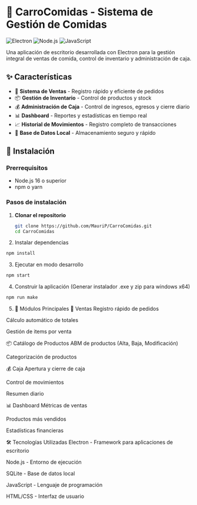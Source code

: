 # 🍕 CarroComidas - Sistema de Gestión de Comidas

![Electron](https://img.shields.io/badge/Electron-2B2E3A?style=for-the-badge&logo=electron&logoColor=9FEAF9)
![Node.js](https://img.shields.io/badge/Node.js-339933?style=for-the-badge&logo=nodedotjs&logoColor=white)
![JavaScript](https://img.shields.io/badge/JavaScript-F7DF1E?style=for-the-badge&logo=javascript&logoColor=black)

Una aplicación de escritorio desarrollada con Electron para la gestión integral de ventas de comida, control de inventario y administración de caja.

## ✨ Características

- 🛒 **Sistema de Ventas** - Registro rápido y eficiente de pedidos
- 📦 **Gestión de Inventario** - Control de productos y stock
- 💰 **Administración de Caja** - Control de ingresos, egresos y cierre diario
- 📊 **Dashboard** - Reportes y estadísticas en tiempo real
- 📈 **Historial de Movimientos** - Registro completo de transacciones
- 💾 **Base de Datos Local** - Almacenamiento seguro y rápido

## 🚀 Instalación

### Prerrequisitos
- Node.js 16 o superior
- npm o yarn

### Pasos de instalación

1. **Clonar el repositorio**
   ```bash
   git clone https://github.com/MauriP/CarroComidas.git
   cd CarroComidas
   
2. Instalar dependencias
```bash
npm install
```
3. Ejecutar en modo desarrollo
 ```bash
npm start
```
4. Construir la aplicación (Generar instalador .exe y zip para windows x64)
 ```bash
npm run make
```
5. 
   🎯 Módulos Principales
🛒 Ventas
Registro rápido de pedidos

Cálculo automático de totales

Gestión de items por venta

📦 Catálogo de Productos
ABM de productos (Alta, Baja, Modificación)

Categorización de productos

💰 Caja
Apertura y cierre de caja

Control de movimientos

Resumen diario

📊 Dashboard
Métricas de ventas

Productos más vendidos

Estadísticas financieras

🛠️ Tecnologías Utilizadas
Electron - Framework para aplicaciones de escritorio

Node.js - Entorno de ejecución

SQLite - Base de datos local

JavaScript - Lenguaje de programación

HTML/CSS - Interfaz de usuario
